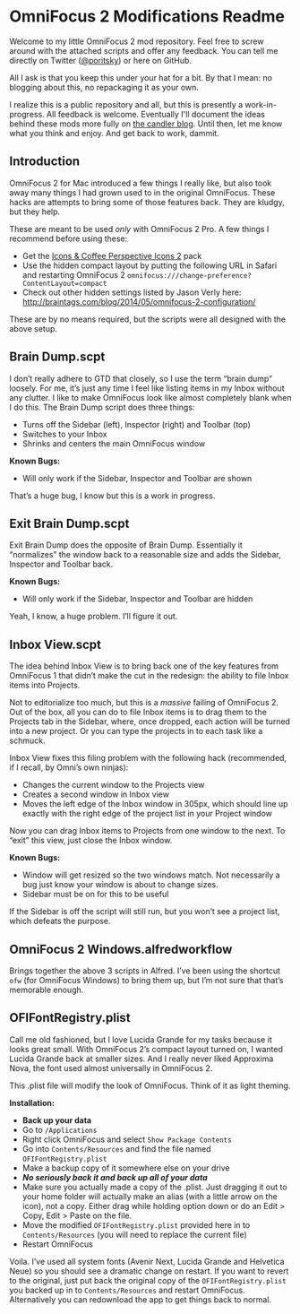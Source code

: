 # OmniFocus 2 Modifications Readme

Welcome to my little OmniFocus 2 mod repository. Feel free to screw around with the attached scripts and offer any feedback. You can tell me directly on Twitter ([@poritsky](https://twitter.com/poritsky)) or here on GitHub.

All I ask is that you keep this under your hat for a bit. By that I mean: no blogging about this, no repackaging it as your own.

I realize this is a public repository and all, but this is presently a work-in-progress. All feedback is welcome. Eventually I'll document the ideas behind these mods more fully on [the candler blog](http://candlerblog.com). Until then, let me know what you think and enjoy. And get back to work, dammit.

## Introduction

OmniFocus 2 for Mac introduced a few things I really like, but also took away many things I had grown used to in the original OmniFocus. These hacks are attempts to bring some of those features back. They are kludgy, but they help.

These are meant to be used *only* with OmniFocus 2 Pro. A few things I recommend before using these:

- Get the [Icons & Coffee Perspective Icons 2](http://iconsandcoffee.com/perspective-icons-2/) pack
- Use the hidden compact layout by putting the following URL in Safari and restarting OmniFocus 2 `omnifocus:///change-preference?ContentLayout=compact`
- Check out other hidden settings listed by Jason Verly here: http://braintags.com/blog/2014/05/omnifocus-2-configuration/

These are by no means required, but the scripts were all designed with the above setup.

## Brain Dump.scpt

I don’t really adhere to GTD that closely, so I use the term “brain dump” loosely. For me, it’s just any time I feel like listing items in my Inbox without any clutter. I like to make OmniFocus look like almost completely blank when I do this. The Brain Dump script does three things:

- Turns off the Sidebar (left), Inspector (right) and Toolbar (top)
- Switches to your Inbox
- Shrinks and centers the main OmniFocus window

**Known Bugs:**

- Will only work if the Sidebar, Inspector and Toolbar are shown

That’s a huge bug, I know but this is a work in progress.

## Exit Brain Dump.scpt

Exit Brain Dump does the opposite of Brain Dump. Essentially it “normalizes” the window back to a reasonable size and adds the Sidebar, Inspector and Toolbar back.

**Known Bugs:**

- Will only work if the Sidebar, Inspector and Toolbar are hidden

Yeah, I know, a huge problem. I’ll figure it out.

## Inbox View.scpt

The idea behind Inbox View is to bring back one of the key features from OmniFocus 1 that didn’t make the cut in the redesign: the ability to file Inbox items into Projects.

Not to editorialize too much, but this is a *massive* failing of OmniFocus 2. Out of the box, all you can do to file Inbox items is to drag them to the Projects tab in the Sidebar, where, once dropped, each action will be turned into a new project. Or you can type the projects in to each task like a schmuck.

Inbox View fixes this filing problem with the following hack (recommended, if I recall, by Omni’s own ninjas):

- Changes the current window to the Projects view
- Creates a second window in Inbox view
- Moves the left edge of the Inbox window in 305px, which should line up exactly with the right edge of the project list in your Project window

Now you can drag Inbox items to Projects from one window to the next. To “exit” this view, just close the Inbox window.

**Known Bugs:**

- Window will get resized so the two windows match. Not necessarily a bug just know your window is about to change sizes.
- Sidebar must be on for this to be useful

If the Sidebar is off the script will still run, but you won’t see a project list, which defeats the purpose.

## OmniFocus 2 Windows.alfredworkflow

Brings together the above 3 scripts in Alfred. I’ve been using the shortcut `ofw` (for OmniFocus Windows) to bring them up, but I’m not sure that that’s memorable enough.

## OFIFontRegistry.plist

Call me old fashioned, but I love Lucida Grande for my tasks because it looks great small. With OmniFocus 2’s compact layout turned on, I wanted Lucida Grande back at smaller sizes. And I really never liked Approxima Nova, the font used almost universally in OmniFocus 2. 

This .plist file will modify the look of OmniFocus. Think of it as light theming.

**Installation:**

- **Back up your data**
- Go to `/Applications`
- Right click OmniFocus and select `Show Package Contents`
- Go into `Contents/Resources` and find the file named `OFIFontRegistry.plist`
- Make a backup copy of it somewhere else on your drive
- ***No seriously back it and back up all of your data***
- Make sure you actually made a copy of the .plist. Just dragging it out to your home folder will actually make an alias (with a little arrow on the icon), not a copy. Either drag while holding option down or do an Edit \> Copy, Edit \> Paste on the file.
- Move the modified `OFIFontRegistry.plist` provided here in to `Contents/Resources` (you will need to replace the current file)
- Restart OmniFocus

Voila. I’ve used all system fonts (Avenir Next, Lucida Grande and Helvetica Neue) so you should see a dramatic change on restart. If you want to revert to the original, just put back the original copy of the `OFIFontRegistry.plist` you backed up in to `Contents/Resources` and restart OmniFocus. Alternatively you can redownload the app to get things back to normal.